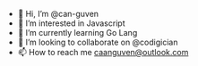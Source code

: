 - 👋 Hi, I’m @can-guven
- 👀 I’m interested in Javascript
- 🌱 I’m currently learning Go Lang
- 💞️ I’m looking to collaborate on @codigician
- 📫 How to reach me caanguven@outlook.com
